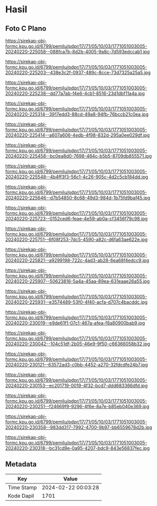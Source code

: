 # Hasil

## Foto C Plano

https://sirekap-obj-formc.kpu.go.id/6799/pemilu/pdpr/17/71/05/10/03/1771051003005-20240220-225058--088fca7b-8d2b-4005-9a8c-7d593edccab1.jpg

https://sirekap-obj-formc.kpu.go.id/6799/pemilu/pdpr/17/71/05/10/03/1771051003005-20240220-225203--438e3c2f-0937-489c-8cce-73d7325a25a5.jpg

https://sirekap-obj-formc.kpu.go.id/6799/pemilu/pdpr/17/71/05/10/03/1771051003005-20240220-225238--dd77a7ab-f4e6-4cb1-8516-23d1dbf11a4a.jpg

https://sirekap-obj-formc.kpu.go.id/6799/pemilu/pdpr/17/71/05/10/03/1771051003005-20240220-225314--3917edd3-88cd-49a8-94fb-76bccb21c0ea.jpg

https://sirekap-obj-formc.kpu.go.id/6799/pemilu/pdpr/17/71/05/10/03/1771051003005-20240220-225414--a607a606-4edb-4f98-832d-295a0ee029df.jpg

https://sirekap-obj-formc.kpu.go.id/6799/pemilu/pdpr/17/71/05/10/03/1771051003005-20240220-225458--bc0ea8d0-7698-484c-b5b5-8709db855571.jpg

https://sirekap-obj-formc.kpu.go.id/6799/pemilu/pdpr/17/71/05/10/03/1771051003005-20240220-225548--4b4ff3f3-56c1-4c26-905c-4d2c5cb184dd.jpg

https://sirekap-obj-formc.kpu.go.id/6799/pemilu/pdpr/17/71/05/10/03/1771051003005-20240220-225646--d7b54850-8c68-49d3-984d-1b75fd9baf45.jpg

https://sirekap-obj-formc.kpu.go.id/6799/pemilu/pdpr/17/71/05/10/03/1771051003005-20240220-225723--0152ced6-feae-4e59-ab0a-cf3456f79c98.jpg

https://sirekap-obj-formc.kpu.go.id/6799/pemilu/pdpr/17/71/05/10/03/1771051003005-20240220-225751--6f08f253-7dc5-4590-a82c-d6fa63ae622e.jpg

https://sirekap-obj-formc.kpu.go.id/6799/pemilu/pdpr/17/71/05/10/03/1771051003005-20240220-225821--a9299198-722c-4ad3-ab28-6ea68f4edcc9.jpg

https://sirekap-obj-formc.kpu.go.id/6799/pemilu/pdpr/17/71/05/10/03/1771051003005-20240220-225907--50623816-5a4a-45aa-89ea-631eaae26a55.jpg

https://sirekap-obj-formc.kpu.go.id/6799/pemilu/pdpr/17/71/05/10/03/1771051003005-20240220-225931--e3574489-53f0-4f40-acfa-d707c4bacddc.jpg

https://sirekap-obj-formc.kpu.go.id/6799/pemilu/pdpr/17/71/05/10/03/1771051003005-20240220-230019--e9de61f1-07c1-467a-afea-f8a80900bab9.jpg

https://sirekap-obj-formc.kpu.go.id/6799/pemilu/pdpr/17/71/05/10/03/1771051003005-20240220-230042--104c51df-2b05-46e9-9f50-c66366058b32.jpg

https://sirekap-obj-formc.kpu.go.id/6799/pemilu/pdpr/17/71/05/10/03/1771051003005-20240220-230121--63572ad3-c0bb-4452-a270-32fdcdfe24b7.jpg

https://sirekap-obj-formc.kpu.go.id/6799/pemilu/pdpr/17/71/05/10/03/1771051003005-20240220-230153--ec201719-0019-4f32-bcd7-ddd683366dfd.jpg

https://sirekap-obj-formc.kpu.go.id/6799/pemilu/pdpr/17/71/05/10/03/1771051003005-20240220-230251--f24669f9-9296-4f6e-8a7e-b85eb040e369.jpg

https://sirekap-obj-formc.kpu.go.id/6799/pemilu/pdpr/17/71/05/10/03/1771051003005-20240220-230358--983dd317-7992-4700-9b97-bb6559678d2b.jpg

https://sirekap-obj-formc.kpu.go.id/6799/pemilu/pdpr/17/71/05/10/03/1771051003005-20240220-230318--bc31cd9e-0a95-4207-bdc9-843e56837fec.jpg


## Metadata

| Key        | Value               |
| ---------- | ------------------- |
| Time Stamp | 2024-02-22 00:03:28 |
| Kode Dapil | 1701                |



